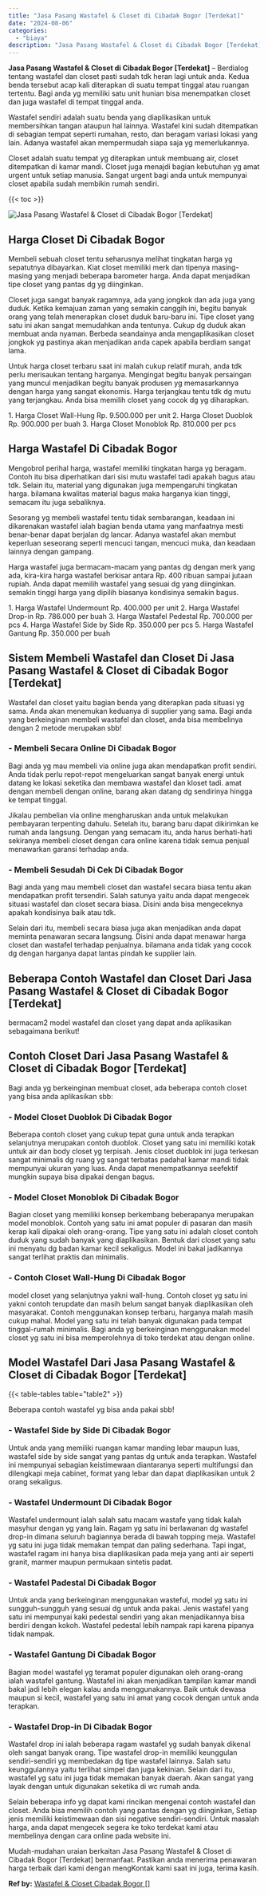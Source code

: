 ```yaml
---
title: "Jasa Pasang Wastafel & Closet di Cibadak Bogor [Terdekat]"
date: "2024-08-06"
categories: 
  - "biaya"
description: "Jasa Pasang Wastafel & Closet di Cibadak Bogor [Terdekat]. Mudah-mudahan uraian berkaitan Jasa Pasang Wastafel & Closet di Cibadak Bogor [Terdekat] bermanf..."
---
```


**Jasa Pasang Wastafel & Closet di Cibadak Bogor \[Terdekat\]** – Berdialog tentang wastafel dan closet pasti sudah tdk heran lagi untuk anda. Kedua benda tersebut acap kali diterapkan di suatu tempat tinggal atau ruangan tertentu. Bagi anda yg memiliki satu unit hunian bisa menempatkan closet dan juga wastafel di tempat tinggal anda.

Wastafel sendiri adalah suatu benda yang diaplikasikan untuk membersihkan tangan ataupun hal lainnya. Wastafel kini sudah ditempatkan di sebagian tempat seperti rumahan, resto, dan beragam variasi lokasi yang lain. Adanya wastafel akan mempermudah siapa saja yg memerlukannya.

Closet adalah suatu tempat yg diterapkan untuk membuang air, closet ditempatkan di kamar mandi. Closet juga menajdi bagian kebutuhan yg amat urgent untuk setiap manusia. Sangat urgent bagi anda untuk mempunyai closet apabila sudah membikin rumah sendiri.

{{< toc >}}

![Jasa Pasang Wastafel & Closet di Cibadak Bogor [Terdekat]](/images/wastafel-closet-murah60.png)

## Harga Closet Di Cibadak Bogor

Membeli sebuah closet tentu seharusnya melihat tingkatan harga yg sepatutnya dibayarkan. Kiat closet memiliki merk dan tipenya masing-masing yang menjadi beberapa barometer harga. Anda dapat menjadikan tipe closet yang pantas dg yg diinginkan.

Closet juga sangat banyak ragamnya, ada yang jongkok dan ada juga yang duduk. Ketika kemajuan zaman yang semakin canggih ini, begitu banyak orang yang telah menerapkan closet duduk baru-baru ini. Tipe closet yang satu ini akan sangat memudahkan anda tentunya. Cukup dg duduk akan membuat anda nyaman. Berbeda seandainya anda mengaplikasikan closet jongkok yg pastinya akan menjadikan anda capek apabila berdiam sangat lama.

Untuk harga closet terbaru saat ini malah cukup relatif murah, anda tdk perlu merisaukan tentang harganya. Mengingat begitu banyak persaingan yang muncul menjadikan begitu banyak produsen yg memasarkannya dengan harga yang sangat ekonomis. Harga terjangkau tentu tdk dg mutu yang terjangkau. Anda bisa memilih closet yang cocok dg yg diharapkan.

1\. Harga Closet Wall-Hung Rp. 9.500.000 per unit 2. Harga Closet Duoblok Rp. 900.000 per buah 3. Harga Closet Monoblok Rp. 810.000 per pcs

## Harga Wastafel Di Cibadak Bogor

Mengobrol perihal harga, wastafel memiliki tingkatan harga yg beragam. Contoh itu bisa diperhatikan dari sisi mutu wastafel tadi apakah bagus atau tdk. Selain itu, material yang digunakan juga mempengaruhi tingkatan harga. bilamana kwalitas material bagus maka harganya kian tinggi, semacam itu juga sebaliknya.

Sesorang yg membeli wastafel tentu tidak sembarangan, keadaan ini dikarenakan wastafel ialah bagian benda utama yang manfaatnya mesti benar-benar dapat berjalan dg lancar. Adanya wastafel akan membut keperluan seseorang seperti mencuci tangan, mencuci muka, dan keadaan lainnya dengan gampang.

Harga wastafel juga bermacam-macam yang pantas dg dengan merk yang ada, kira-kira harga wastafel berkisar antara Rp. 400 ribuan sampai jutaan rupiah. Anda dapat memilih wastafel yang sesuai dg yang diinginkan. semakin tinggi harga yang dipilih biasanya kondisinya semakin bagus.

1\. Harga Wastafel Undermount Rp. 400.000 per unit 2. Harga Wastafel Drop-in Rp. 786.000 per buah 3. Harga Wastafel Pedestal Rp. 700.000 per pcs 4. Harga Wastafel Side by Side Rp. 350.000 per pcs 5. Harga Wastafel Gantung Rp. 350.000 per buah

## Sistem Membeli Wastafel dan Closet Di Jasa Pasang Wastafel & Closet di Cibadak Bogor \[Terdekat\]

Wastafel dan closet yaitu bagian benda yang diterapkan pada situasi yg sama. Anda akan menemukan keduanya di supplier yang sama. Bagi anda yang berkeinginan membeli wastafel dan closet, anda bisa membelinya dengan 2 metode merupakan sbb!

### \- Membeli Secara Online Di Cibadak Bogor

Bagi anda yg mau membeli via online juga akan mendapatkan profit sendiri. Anda tidak perlu repot-repot mengeluarkan sangat banyak energi untuk datang ke lokasi seketika dan membawa wastafel dan kloset tadi. amat dengan membeli dengan online, barang akan datang dg sendirinya hingga ke tempat tinggal.

Jikalau pembelian via online mengharuskan anda untuk melakukan pembayaran terpenting dahulu. Setelah itu, barang baru dapat dikirimkan ke rumah anda langsung. Dengan yang semacam itu, anda harus berhati-hati sekiranya membeli closet dengan cara online karena tidak semua penjual menawarkan garansi terhadap anda.

### \- Membeli Sesudah Di Cek Di Cibadak Bogor

Bagi anda yang mau membeli closet dan wastafel secara biasa tentu akan mendapatkan profit tersendiri. Salah satunya yaitu anda dapat mengecek situasi wastafel dan closet secara biasa. Disini anda bisa mengeceknya apakah kondisinya baik atau tdk.

Selain dari itu, membeli secara biasa juga akan menjadikan anda dapat meminta penawaran secara langsung. Disini anda dapat menawar harga closet dan wastafel terhadap penjualnya. bilamana anda tidak yang cocok dg dengan harganya dapat lantas pindah ke supplier lain.

## Beberapa Contoh Wastafel dan Closet Dari Jasa Pasang Wastafel & Closet di Cibadak Bogor \[Terdekat\]

bermacam2 model wastafel dan closet yang dapat anda aplikasikan sebagaimana berikut!

## Contoh Closet Dari Jasa Pasang Wastafel & Closet di Cibadak Bogor \[Terdekat\]

Bagi anda yg berkeinginan membuat closet, ada beberapa contoh closet yang bisa anda aplikasikan sbb:

### \- Model Closet Duoblok Di Cibadak Bogor

Beberapa contoh closet yang cukup tepat guna untuk anda terapkan selanjutnya merupakan contoh duoblok. Closet yang satu ini memiliki kotak untuk air dan body closet yg terpisah. Jenis closet duoblok ini juga terkesan sangat minimalis dg ruang yg sangat terbatas padahal kamar mandi tidak mempunyai ukuran yang luas. Anda dapat menempatkannya seefektif mungkin supaya bisa dipakai dengan bagus.

### \- Model Closet Monoblok Di Cibadak Bogor

Bagian closet yang memiliki konsep berkembang beberapanya merupakan model monoblok. Contoh yang satu ini amat populer di pasaran dan masih kerap kali dipakai oleh orang-orang. Tipe yang satu ini adalah closet contoh duduk yang sudah banyak yang diaplikasikan. Bentuk dari closet yang satu ini menyatu dg badan kamar kecil sekaligus. Model ini bakal jadikannya sangat terlihat praktis dan minimalis.

### \- Contoh Closet Wall-Hung Di Cibadak Bogor

model closet yang selanjutnya yakni wall-hung. Contoh closet yg satu ini yakni contoh terupdate dan masih belum sangat banyak diaplikasikan oleh masyarakat. Contoh menggunakan konsep terbaru, harganya malah masih cukup mahal. Model yang satu ini telah banyak digunakan pada tempat tinggal-rumah minimalis. Bagi anda yg berkeinginan menggunakan model closet yg satu ini bisa memperolehnya di toko terdekat atau dengan online.

## Model Wastafel Dari Jasa Pasang Wastafel & Closet di Cibadak Bogor \[Terdekat\]

{{< table-tables table="table2" >}}

Beberapa contoh wastafel yg bisa anda pakai sbb!

### \- Wastafel Side by Side Di Cibadak Bogor

Untuk anda yang memiliki ruangan kamar manding lebar maupun luas, wastafel side by side sangat yang pantas dg untuk anda terapkan. Wastafel ini mempunyai sebagian keistimewaan diantaranya seperti multifungsi dan dilengkapi meja cabinet, format yang lebar dan dapat diaplikasikan untuk 2 orang sekaligus.

### \- Wastafel Undermount Di Cibadak Bogor

Wastafel undermount ialah salah satu macam wastafe yang tidak kalah masyhur dengan yg yang lain. Ragam yg satu ini berlawanan dg wastafel drop-in dimana seluruh bagiannya berada di bawah topping meja. Wastafel yg satu ini juga tidak memakan tempat dan paling sederhana. Tapi ingat, wastafel ragam ini hanya bisa diaplikasikan pada meja yang anti air seperti granit, marmer maupun permukaan sintetis padat.

### \- Wastafel Padestal Di Cibadak Bogor

Untuk anda yang berkeinginan menggunakan wasteful, model yg satu ini sungguh-sungguh yang sesuai dg untuk anda pakai. Jenis wastafel yang satu ini mempunyai kaki pedestal sendiri yang akan menjadikannya bisa berdiri dengan kokoh. Wastafel pedestal lebih nampak rapi karena pipanya tidak nampak.

### \- Wastafel Gantung Di Cibadak Bogor

Bagian model wastafel yg teramat populer digunakan oleh orang-orang ialah wastafel gantung. Wastafel ini akan menjadikan tampilan kamar mandi bakal jadi lebih elegan kalau anda menggunakannya. Baik untuk dewasa maupun si kecil, wastafel yang satu ini amat yang cocok dengan untuk anda terapkan.

### \- Wastafel Drop-in Di Cibadak Bogor

Wastafel drop ini ialah beberapa ragam wastafel yg sudah banyak dikenal oleh sangat banyak orang. Tipe wastafel drop-in memiliki keunggulan sendiri-sendiri yg membedakan dg tipe wastafel lainnya. Salah satu keunggulannya yaitu terlihat simpel dan juga kekinian. Selain dari itu, wastafel yg satu ini juga tidak memakan banyak daerah. Akan sangat yang layak dengan untuk digunakan seketika di wc rumah anda.

Selain beberapa info yg dapat kami rincikan mengenai contoh wastafel dan closet. Anda bisa memilih contoh yang pantas dengan yg diinginkan, Setiap jenis memiliki keistimewaan dan sisi negative sendiri-sendiri. Untuk masalah harga, anda dapat mengecek segera ke toko terdekat kami atau membelinya dengan cara online pada website ini.

Mudah-mudahan uraian berkaitan Jasa Pasang Wastafel & Closet di Cibadak Bogor \[Terdekat\] bermanfaat. Pastikan anda menerima penawaran harga terbaik dari kami dengan mengKontak kami saat ini juga, terima kasih.

**Ref by:** [Wastafel & Closet Cibadak Bogor []](https://id.wikipedia.org/wiki/Wastafel)
